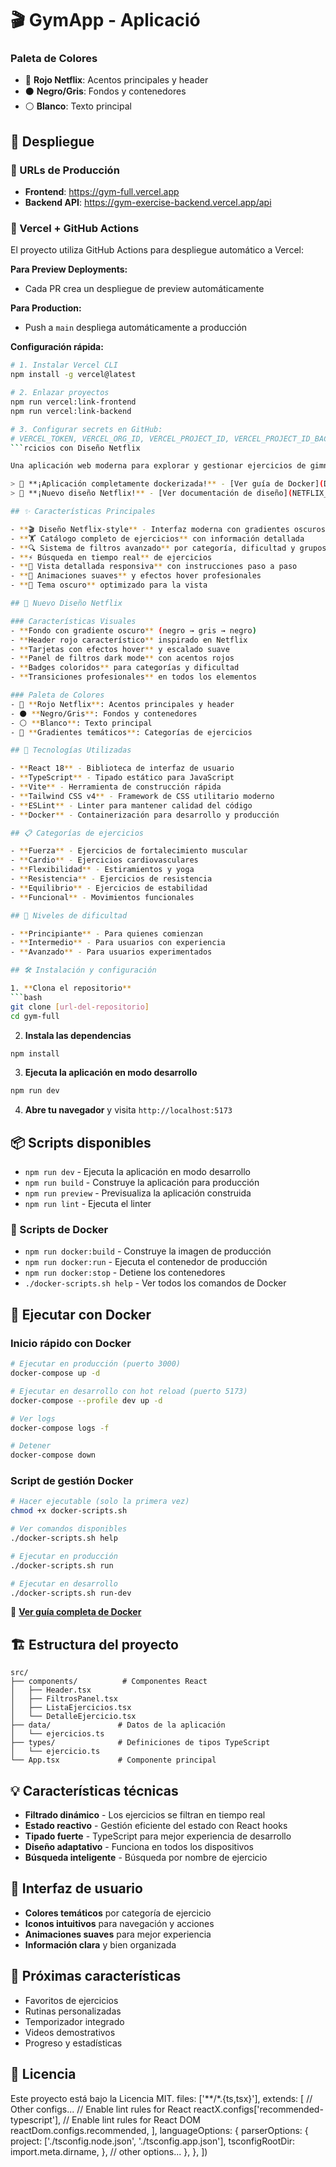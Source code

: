 # 🎬 GymApp - Aplicació 
### Paleta de Colores
- 🔴 **Rojo Netflix**: Acentos principales y header  
- ⚫ **Negro/Gris**: Fondos y contenedores
- ⚪ **Blanco**: Texto principal

## 🚀 Despliegue

### 📱 URLs de Producción
- **Frontend**: https://gym-full.vercel.app
- **Backend API**: https://gym-exercise-backend.vercel.app/api

### 🔧 Vercel + GitHub Actions
El proyecto utiliza GitHub Actions para despliegue automático a Vercel:

**Para Preview Deployments:**
- Cada PR crea un despliegue de preview automáticamente

**Para Production:**
- Push a `main` despliega automáticamente a producción

**Configuración rápida:**
```bash
# 1. Instalar Vercel CLI
npm install -g vercel@latest

# 2. Enlazar proyectos
npm run vercel:link-frontend
npm run vercel:link-backend

# 3. Configurar secrets en GitHub:
# VERCEL_TOKEN, VERCEL_ORG_ID, VERCEL_PROJECT_ID, VERCEL_PROJECT_ID_BACKEND
```rcicios con Diseño Netflix

Una aplicación web moderna para explorar y gestionar ejercicios de gimnasio, construida con React, TypeScript y Vite. **Ahora con un diseño completamente inspirado en Netflix para una experiencia visual premium.**

> 🐳 **¡Aplicación completamente dockerizada!** - [Ver guía de Docker](DOCKER_SUMMARY.md)
> 🎨 **¡Nuevo diseño Netflix!** - [Ver documentación de diseño](NETFLIX_DESIGN.md)

## ✨ Características Principales

- **🎬 Diseño Netflix-style** - Interfaz moderna con gradientes oscuros y acentos rojos
- **🏋️ Catálogo completo de ejercicios** con información detallada
- **🔍 Sistema de filtros avanzado** por categoría, dificultad y grupos musculares
- **⚡ Búsqueda en tiempo real** de ejercicios
- **📱 Vista detallada responsiva** con instrucciones paso a paso
- **🎨 Animaciones suaves** y efectos hover profesionales
- **🌙 Tema oscuro** optimizado para la vista

## 🎨 Nuevo Diseño Netflix

### Características Visuales
- **Fondo con gradiente oscuro** (negro → gris → negro)
- **Header rojo característico** inspirado en Netflix
- **Tarjetas con efectos hover** y escalado suave
- **Panel de filtros dark mode** con acentos rojos
- **Badges coloridos** para categorías y dificultad
- **Transiciones profesionales** en todos los elementos

### Paleta de Colores
- 🔴 **Rojo Netflix**: Acentos principales y header
- ⚫ **Negro/Gris**: Fondos y contenedores
- ⚪ **Blanco**: Texto principal
- 🌈 **Gradientes temáticos**: Categorías de ejercicios

## 🚀 Tecnologías Utilizadas

- **React 18** - Biblioteca de interfaz de usuario
- **TypeScript** - Tipado estático para JavaScript
- **Vite** - Herramienta de construcción rápida
- **Tailwind CSS v4** - Framework de CSS utilitario moderno
- **ESLint** - Linter para mantener calidad del código
- **Docker** - Containerización para desarrollo y producción

## 📋 Categorías de ejercicios

- **Fuerza** - Ejercicios de fortalecimiento muscular
- **Cardio** - Ejercicios cardiovasculares
- **Flexibilidad** - Estiramientos y yoga
- **Resistencia** - Ejercicios de resistencia
- **Equilibrio** - Ejercicios de estabilidad
- **Funcional** - Movimientos funcionales

## 🎯 Niveles de dificultad

- **Principiante** - Para quienes comienzan
- **Intermedio** - Para usuarios con experiencia
- **Avanzado** - Para usuarios experimentados

## 🛠️ Instalación y configuración

1. **Clona el repositorio**
```bash
git clone [url-del-repositorio]
cd gym-full
```

2. **Instala las dependencias**
```bash
npm install
```

3. **Ejecuta la aplicación en modo desarrollo**
```bash
npm run dev
```

4. **Abre tu navegador** y visita `http://localhost:5173`

## 📦 Scripts disponibles

- `npm run dev` - Ejecuta la aplicación en modo desarrollo
- `npm run build` - Construye la aplicación para producción
- `npm run preview` - Previsualiza la aplicación construida
- `npm run lint` - Ejecuta el linter

### 🐳 Scripts de Docker

- `npm run docker:build` - Construye la imagen de producción
- `npm run docker:run` - Ejecuta el contenedor de producción
- `npm run docker:stop` - Detiene los contenedores
- `./docker-scripts.sh help` - Ver todos los comandos de Docker

## 🐳 Ejecutar con Docker

### Inicio rápido con Docker

```bash
# Ejecutar en producción (puerto 3000)
docker-compose up -d

# Ejecutar en desarrollo con hot reload (puerto 5173)
docker-compose --profile dev up -d

# Ver logs
docker-compose logs -f

# Detener
docker-compose down
```

### Script de gestión Docker

```bash
# Hacer ejecutable (solo la primera vez)
chmod +x docker-scripts.sh

# Ver comandos disponibles
./docker-scripts.sh help

# Ejecutar en producción
./docker-scripts.sh run

# Ejecutar en desarrollo
./docker-scripts.sh run-dev
```

📖 **[Ver guía completa de Docker](DOCKER.md)**

## 🏗️ Estructura del proyecto

```
src/
├── components/          # Componentes React
│   ├── Header.tsx
│   ├── FiltrosPanel.tsx
│   ├── ListaEjercicios.tsx
│   └── DetalleEjercicio.tsx
├── data/               # Datos de la aplicación
│   └── ejercicios.ts
├── types/              # Definiciones de tipos TypeScript
│   └── ejercicio.ts
└── App.tsx             # Componente principal
```

## 💡 Características técnicas

- **Filtrado dinámico** - Los ejercicios se filtran en tiempo real
- **Estado reactivo** - Gestión eficiente del estado con React hooks
- **Tipado fuerte** - TypeScript para mejor experiencia de desarrollo
- **Diseño adaptativo** - Funciona en todos los dispositivos
- **Búsqueda inteligente** - Búsqueda por nombre de ejercicio

## 🎨 Interfaz de usuario

- **Colores temáticos** por categoría de ejercicio
- **Iconos intuitivos** para navegación y acciones
- **Animaciones suaves** para mejor experiencia
- **Información clara** y bien organizada

## 🚧 Próximas características

- Favoritos de ejercicios
- Rutinas personalizadas
- Temporizador integrado
- Videos demostrativos
- Progreso y estadísticas

## 📄 Licencia

Este proyecto está bajo la Licencia MIT.
    files: ['**/*.{ts,tsx}'],
    extends: [
      // Other configs...
      // Enable lint rules for React
      reactX.configs['recommended-typescript'],
      // Enable lint rules for React DOM
      reactDom.configs.recommended,
    ],
    languageOptions: {
      parserOptions: {
        project: ['./tsconfig.node.json', './tsconfig.app.json'],
        tsconfigRootDir: import.meta.dirname,
      },
      // other options...
    },
  },
])
```
